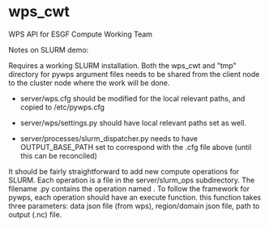 # wps_cwt
WPS API for ESGF Compute Working Team

Notes on SLURM demo:

Requires a working SLURM installation.  Both the wps_cwt and "tmp"
directory for pywps argument files needs to be shared from the client
node to the cluster node where the work will be done.

 * server/wps.cfg should be modified for the local relevant paths, and copied to /etc/pywps.cfg

 * server/wps/settings.py should have local relevant paths set as well.

 * server/processes/slurm_dispatcher.py needs to have OUTPUT_BASE_PATH
  set to correspond with the .cfg file above (until this can be
  reconciled)

  
It should be fairly straightforward to add new compute operations for
  SLURM.  Each operation is a file in the server/slurm_ops
  subdirectory.  The filename <x>.py contains the operation named <x>.
  To follow the framework for pywps, each operation should have an
  execute function.  this function takes three parameters: data json
  file (from wps), region/domain json file, path to output (.nc) file.

